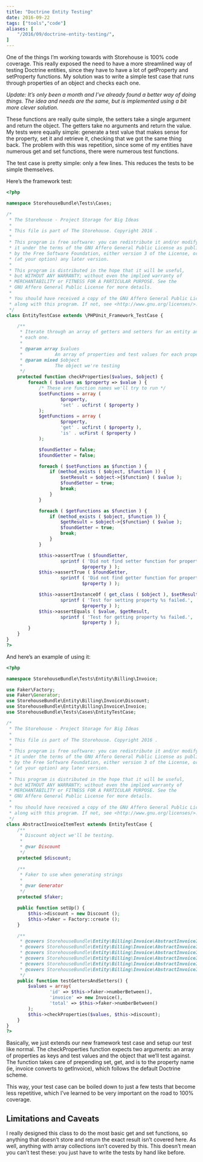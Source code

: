 ```yaml
---
title: "Doctrine Entity Testing"
date: 2016-09-22
tags: ["tools","code"]
aliases: [
    "/2016/09/doctrine-entity-testing/",
]
---
```


One of the things I’m working towards with Storehouse is 100% code coverage.
This really exposed the need to have a more streamlined way of testing Doctrine
entities, since they have to have a lot of getProperty and setProperty
functions.  My solution was to write a simple test case that runs through
properties of an object and checks each one.

_Update: It’s only been a month and I’ve already found a better way of doing
things.  The idea and needs are the same, but is implemented using a bit more
clever solution._

These functions are really quite simple, the setters take a single argument and
return the object.  The getters take no arguments and return the value.  My
tests were equally simple: generate a test value that makes sense for the
property, set it and retrieve it, checking that we got the same thing back.  The
problem with this was repetition, since some of my entities have numerous get
and set functions, there were numerous test functions.

The test case is pretty simple: only a few lines.  This reduces the tests to be
simple themselves.

Here’s the framework test:

```php
<?php

namespace StorehouseBundle\Tests\Cases;

/*
 * The Storehouse - Project Storage for Big Ideas
 *
 * This file is part of The Storehouse. Copyright 2016 .
 *
 * This program is free software: you can redistribute it and/or modify
 * it under the terms of the GNU Affero General Public License as published
 * by the Free Software Foundation, either version 3 of the License, or
 * (at your option) any later version.
 *
 * This program is distributed in the hope that it will be useful,
 * but WITHOUT ANY WARRANTY; without even the implied warranty of
 * MERCHANTABILITY or FITNESS FOR A PARTICULAR PURPOSE. See the
 * GNU Affero General Public License for more details.
 *
 * You should have received a copy of the GNU Affero General Public License
 * along with this program. If not, see <http://www.gnu.org/licenses/>.
 */
class EntityTestCase extends \PHPUnit_Framework_TestCase {

    /**
     * Iterate through an array of getters and setters for an entity and check
     * each one.
     *
     * @param array $values
     *            An array of properties and test values for each property
     * @param mixed $object
     *            The object we're testing
     */
    protected function checkProperties($values, $object) {
        foreach ( $values as $property => $value ) {
            /* These are function names we'll try to run */
            $setFunctions = array (
                    $property,
                    'set' . ucfirst ( $property )
            );
            $getFunctions = array (
                    $property,
                    'get' . ucfirst ( $property ),
                    'is' . ucFirst ( $property )
            );

            $foundSetter = false;
            $foundGetter = false;

            foreach ( $setFunctions as $function ) {
                if (method_exists ( $object, $function )) {
                    $setResult = $object->{$function} ( $value );
                    $foundSetter = true;
                    break;
                }
            }

            foreach ( $getFunctions as $function ) {
                if (method_exists ( $object, $function )) {
                    $getResult = $object->{$function} ( $value );
                    $foundGetter = true;
                    break;
                }
            }

            $this->assertTrue ( $foundSetter,
                    sprintf ( 'Did not find setter function for property %s',
                            $property ) );
            $this->assertTrue ( $foundGetter,
                    sprintf ( 'Did not find getter function for property %s',
                            $property ) );

            $this->assertInstanceOf ( get_class ( $object ), $setResult,
                    sprintf ( 'Test for setting property %s failed.',
                            $property ) );
            $this->assertEquals ( $value, $getResult,
                    sprintf ( 'Test for getting property %s failed.',
                            $property ) );
        }
    }
}
?>
```

And here’s an example of using it:

```php
<?php

namespace StorehouseBundle\Tests\Entity\Billing\Invoice;

use Faker\Factory;
use Faker\Generator;
use StorehouseBundle\Entity\Billing\Invoice\Discount;
use StorehouseBundle\Entity\Billing\Invoice\Invoice;
use StorehouseBundle\Tests\Cases\EntityTestCase;

/*
 * The Storehouse - Project Storage for Big Ideas
 *
 * This file is part of The Storehouse. Copyright 2016 .
 *
 * This program is free software: you can redistribute it and/or modify
 * it under the terms of the GNU Affero General Public License as published
 * by the Free Software Foundation, either version 3 of the License, or
 * (at your option) any later version.
 *
 * This program is distributed in the hope that it will be useful,
 * but WITHOUT ANY WARRANTY; without even the implied warranty of
 * MERCHANTABILITY or FITNESS FOR A PARTICULAR PURPOSE. See the
 * GNU Affero General Public License for more details.
 *
 * You should have received a copy of the GNU Affero General Public License
 * along with this program. If not, see <http://www.gnu.org/licenses/>.
 */
class AbstractInvoiceItemTest extends EntityTestCase {
    /**
     * Discount object we'll be testing.
     *
     * @var Discount
     */
    protected $discount;

    /**
     * Faker to use when generating strings
     *
     * @var Generator
     */
    protected $faker;

    public function setUp() {
        $this->discount = new Discount ();
        $this->faker = Factory::create ();
    }

    /**
     * @covers StorehouseBundle\Entity\Billing\Invoice\AbstractInvoiceItem::setId
     * @covers StorehouseBundle\Entity\Billing\Invoice\AbstractInvoiceItem::getId
     * @covers StorehouseBundle\Entity\Billing\Invoice\AbstractInvoiceItem::setInvoice
     * @covers StorehouseBundle\Entity\Billing\Invoice\AbstractInvoiceItem::getInvoice
     * @covers StorehouseBundle\Entity\Billing\Invoice\AbstractInvoiceItem::setTotal
     * @covers StorehouseBundle\Entity\Billing\Invoice\AbstractInvoiceItem::getTotal
     */
    public function testGettersAndSetters() {
        $values = array(
                'id' => $this->faker->numberBetween(),
                'invoice' => new Invoice(),
                'total' => $this->faker->numberBetween()
        );
        $this->checkProperties($values, $this->discount);
    }
}
?>
```

Basically, we just extends our new framework test case and setup our test like
normal.  The checkProperties function expects two arguments: an array of
properties as keys and test values and the object that we’ll test against.  The
function takes care of prepending set, get, and is to the property name (ie,
invoice converts to getInvoice), which follows the default Doctrine scheme.

This way, your test case can be boiled down to just a few tests that become less
repetitive, which I’ve learned to be very important on the road to 100%
coverage.

## Limitations and Caveats

I really designed this class to do the most basic get and set functions, so
anything that doesn’t store and return the exact result isn’t covered here.  As
well, anything with array collections isn’t covered by this.  This doesn’t mean
you can’t test these: you just have to write the tests by hand like before.
